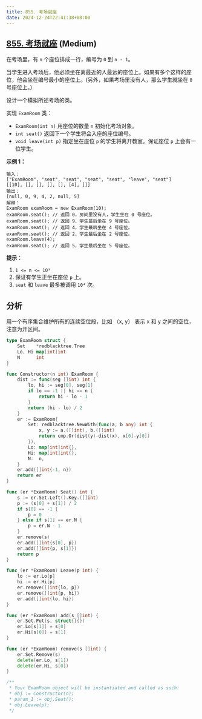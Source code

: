 ```yaml
---
title: 855. 考场就座
date: 2024-12-24T22:41:38+08:00
---
```


## [855. 考场就座](https://leetcode.cn/problems/exam-room) (Medium)

在考场里，有 `n` 个座位排成一行，编号为 `0` 到 `n - 1`。

当学生进入考场后，他必须坐在离最近的人最远的座位上。如果有多个这样的座位，他会坐在编号最小的座位上。(另外，如果考场里没有人，那么学生就坐在 `0` 号座位上。)

设计一个模拟所述考场的类。

实现 `ExamRoom` 类：

- `ExamRoom(int n)` 用座位的数量 `n` 初始化考场对象。
- `int seat()` 返回下一个学生将会入座的座位编号。
- `void leave(int p)` 指定坐在座位 `p` 的学生将离开教室。保证座位 `p` 上会有一位学生。

**示例 1：**

```
输入：
["ExamRoom", "seat", "seat", "seat", "seat", "leave", "seat"]
[[10], [], [], [], [], [4], []]
输出：
[null, 0, 9, 4, 2, null, 5]
解释：
ExamRoom examRoom = new ExamRoom(10);
examRoom.seat(); // 返回 0，房间里没有人，学生坐在 0 号座位。
examRoom.seat(); // 返回 9，学生最后坐在 9 号座位。
examRoom.seat(); // 返回 4，学生最后坐在 4 号座位。
examRoom.seat(); // 返回 2，学生最后坐在 2 号座位。
examRoom.leave(4);
examRoom.seat(); // 返回 5，学生最后坐在 5 号座位。

```

**提示：**

1. `1 <= n <= 10⁹`
2. 保证有学生正坐在座位 `p` 上。
3. `seat` 和 `leave` 最多被调用 `10⁴` 次。

## 分析

用一个有序集合维护所有的连续空位段，比如 （x, y） 表示 x 和 y 之间的空位， 注意为开区间。

```go
type ExamRoom struct {
	Set    *redblacktree.Tree
	Lo, Hi map[int]int
	N      int
}

func Constructor(n int) ExamRoom {
	dist := func(seg []int) int {
		lo, hi := seg[0], seg[1]
		if lo == -1 || hi == n {
			return hi - lo - 1
		}
		return (hi - lo) / 2
	}
	er := ExamRoom{
		Set: redblacktree.NewWith(func(a, b any) int {
			x, y := a.([]int), b.([]int)
			return cmp.Or(dist(y)-dist(x), x[0]-y[0])
		}),
		Lo: map[int]int{},
		Hi: map[int]int{},
		N:  n,
	}
	er.add([]int{-1, n})
	return er
}

func (er *ExamRoom) Seat() int {
	s := er.Set.Left().Key.([]int)
	p := (s[0] + s[1]) / 2
	if s[0] == -1 {
		p = 0
	} else if s[1] == er.N {
		p = er.N - 1
	}
	er.remove(s)
	er.add([]int{s[0], p})
	er.add([]int{p, s[1]})
	return p
}

func (er *ExamRoom) Leave(p int) {
	lo := er.Lo[p]
	hi := er.Hi[p]
	er.remove([]int{lo, p})
	er.remove([]int{p, hi})
	er.add([]int{lo, hi})
}

func (er *ExamRoom) add(s []int) {
	er.Set.Put(s, struct{}{})
	er.Lo[s[1]] = s[0]
	er.Hi[s[0]] = s[1]
}

func (er *ExamRoom) remove(s []int) {
	er.Set.Remove(s)
	delete(er.Lo, s[1])
	delete(er.Hi, s[0])
}

/**
 * Your ExamRoom object will be instantiated and called as such:
 * obj := Constructor(n);
 * param_1 := obj.Seat();
 * obj.Leave(p);
 */
```
